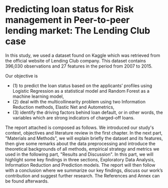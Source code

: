 # Predicting loan status for Risk management in Peer-to-peer lending market: The Lending Club case

In this study, we used a dataset found on Kaggle which was retrieved from the official website of Lending Club company. This dataset contains 396,030 observations and 27 features in the period from 2007 to 2015. 

Our objective is 
- (1) to predict the loan status based on the applicants’ profiles using Logistic Regression as a statistical model and Random Forest as a machine learning model, 
- (2) deal with the multicollinearity problem using two Information Reduction methods, Elastic Net and Autometrics, 
- (3) identify the driving factors behind loan default, or in other words, the variables which are strong indicators of charged-off loans.

The report attached is composed as follows. We introduced our study's context, objectives and literature review in the first chapter. In the next part, "Materials and Methods", we will explain briefly the dataset and its features, then give some remarks about the data preprocessing and introduce the theoretical backgrounds of all methods, empirical strategy and metrics we used in the following part, "Results and Discussion". In this part, we will highlight some key findings in three sections, Exploratory Data Analysis, Information Reduction and Prediction models. The report will then follow with a conclusion where we summarize our key findings, discuss our work’s contribution and suggest further research. The References and Annex can be found afterwards.
